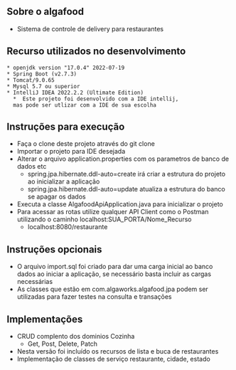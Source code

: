 ## Sobre o algafood
* Sistema de controle de delivery para restaurantes

## Recurso utilizados no desenvolvimento
```
* openjdk version "17.0.4" 2022-07-19
* Spring Boot (v2.7.3)
* Tomcat/9.0.65
* Mysql 5.7 ou superior
* IntelliJ IDEA 2022.2.2 (Ultimate Edition)
  *  Este projeto foi desenvolvido com a IDE intellij, 
  mas pode ser utlizar com a IDE de sua escolha
```
## Instruções para execução
* Faça o clone deste projeto através do git clone
* Importar o projeto para IDE desejada
* Alterar o arquivo application.properties com os parametros de banco de dados etc
  *  spring.jpa.hibernate.ddl-auto=create irá criar a estrutura do projeto ao inicializar a aplicação
  *  spring.jpa.hibernate.ddl-auto=update atualiza a estrutura do banco se apagar os dados
* Executa a classe AlgafoodApiApplication.java para inicializar o projeto
* Para acessar as rotas utilize qualquer API Client como o Postman 
utilizando o caminho localhost:SUA_PORTA/Nome_Recurso
  * localhost:8080/restaurante

## Instruções opcionais
* O arquivo import.sql foi criado para dar uma carga
inicial ao banco dados ao iniciar a aplicação, se
necessário basta incluir as cargas necessárias
* As classes que estão em com.algaworks.algafood.jpa
podem ser utilizadas para fazer testes na consulta e transações

## Implementações
* CRUD complento dos dominios Cozinha
  * Get, Post, Delete, Patch 
* Nesta versão foi incluído os recursos de lista e buca
de restaurantes
* Implementação de classes de serviço restaurante, cidade, estado